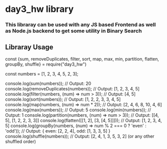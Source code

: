 # day3_hw library 
### This libraray can be used with any JS based Frontend as well as Node.js backend to get some utility in Binary Search 

## Libraray Usage

const {sum,
    removeDuplicates,
    filter,
    sort,
    map,
    max,
    min,
    partition,
    flatten,
    groupBy,
    shuffle} = require("day3_hw")

const numbers = [1, 2, 3, 4, 5, 2, 3];

console.log(sum(numbers)); // Output: 20
console.log(removeDuplicates(numbers)); // Output: [1, 2, 3, 4, 5]
console.log(filter(numbers, (num) => num > 3)); // Output: [4, 5]
console.log(sort(numbers)); // Output: [1, 2, 2, 3, 3, 4, 5]
console.log(map(numbers, (num) => num * 2)); // Output: [2, 4, 6, 8, 10, 4, 6]
console.log(max(numbers)); // Output: 5
console.log(min(numbers)); // Output: 1
console.log(partition(numbers, (num) => num > 3)); // Output: [[4, 5], [1, 2, 2, 3, 3]]
console.log(flatten([[1, 2], [3, [4, 5]]])); // Output: [1, 2, 3, 4, 5]
console.log(groupBy(numbers, (num) => num % 2 === 0 ? 'even' : 'odd')); // Output: { even: [2, 2, 4], odd: [1, 3, 3, 5] }
console.log(shuffle(numbers)); // Output: [2, 4, 1, 3, 5, 3, 2] (or any other shuffled order)